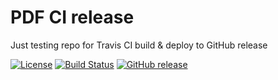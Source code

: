# PDF CI release

Just testing repo for Travis CI build & deploy to GitHub release

[![License](https://img.shields.io/github/license/MarekSuchanek/pdf_ci_release.svg)](LICENSE)
[![Build Status](https://travis-ci.org/MarekSuchanek/pdf_ci_release.svg?branch=master)](https://travis-ci.org/MarekSuchanek/pdf_ci_release)
[![GitHub release](https://img.shields.io/github/downloads/MarekSuchanek/pdf_ci_release.svg)](https://github.com/MarekSuchanek/pdf_ci_release/releases)
